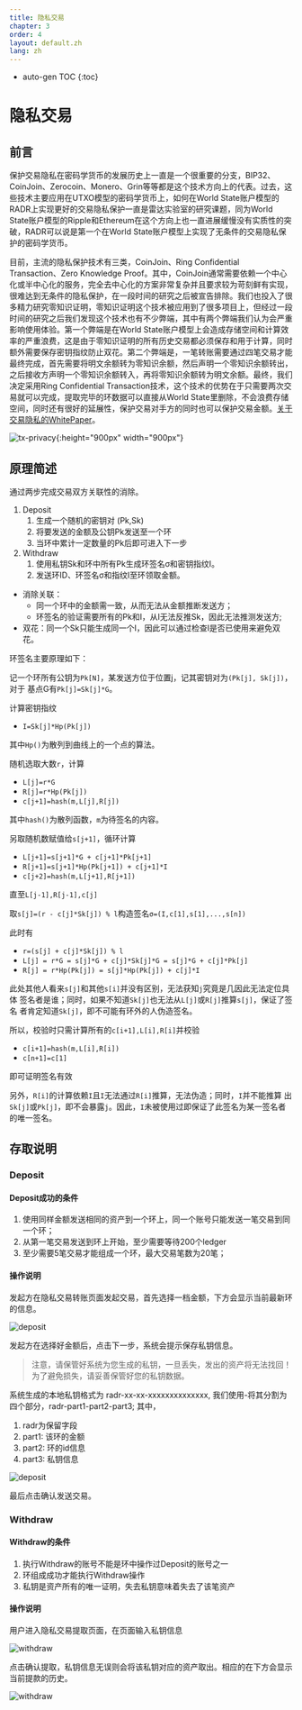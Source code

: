 ```yaml
---
title: 隐私交易
chapter: 3
order: 4
layout: default.zh
lang: zh
---
```


* auto-gen TOC
{:toc}

# 隐私交易

## 前言

保护交易隐私在密码学货币的发展历史上一直是一个很重要的分支，BIP32、CoinJoin、Zerocoin、Monero、Grin等等都是这个技术方向上的代表。过去，这些技术主要应用在UTXO模型的密码学货币上，如何在World State账户模型的RADR上实现更好的交易隐私保护一直是雷达实验室的研究课题，同为World State账户模型的Ripple和Ethereum在这个方向上也一直进展缓慢没有实质性的突破，RADR可以说是第一个在World State账户模型上实现了无条件的交易隐私保护的密码学货币。

目前，主流的隐私保护技术有三类，CoinJoin、Ring Confidential Transaction、Zero Knowledge Proof。其中，CoinJoin通常需要依赖一个中心化或半中心化的服务，完全去中心化的方案非常复杂并且要求较为苛刻鲜有实现，很难达到无条件的隐私保护，在一段时间的研究之后被宣告排除。我们也投入了很多精力研究零知识证明，零知识证明这个技术被应用到了很多项目上，但经过一段时间的研究之后我们发现这个技术也有不少弊端，其中有两个弊端我们认为会严重影响使用体验。第一个弊端是在World State账户模型上会造成存储空间和计算效率的严重浪费，这是由于零知识证明的所有历史交易都必须保存和用于计算，同时额外需要保存密钥指纹防止双花。第二个弊端是，一笔转账需要通过四笔交易才能最终完成，首先需要将明文余额转为零知识余额，然后声明一个零知识余额转出，之后接收方声明一个零知识余额转入，再将零知识余额转为明文余额。最终，我们决定采用Ring Confidential Transaction技术，这个技术的优势在于只需要两次交易就可以完成，提取完毕的环数据可以直接从World State里删除，不会浪费存储空间，同时还有很好的延展性，保护交易对手方的同时也可以保护交易金额。[关于交易隐私的WhitePaper](https://github.com/radrbiz/radard/blob/master/doc/Transaction_Privacy.pdf)。

![tx-privacy](/assets/images/ds/tx-privacy.png){:height="900px" width="900px"}

## 原理简述

通过两步完成交易双方关联性的消除。

1. Deposit
   1. 生成一个随机的密钥对 (Pk,Sk)
   2. 将要发送的金额及公钥Pk发送至一个环
   3. 当环中累计一定数量的Pk后即可进入下一步
2. Withdraw
   1. 使用私钥Sk和环中所有Pk生成环签名σ和密钥指纹I。
   2. 发送环ID、环签名σ和指纹I至环领取金额。

* 消除关联：
  * 同一个环中的金额需一致，从而无法从金额推断发送方；
  * 环签名的验证需要所有的Pk和I，从I无法反推Sk，因此无法推测发送方;
* 双花：同一个Sk只能生成同一个I，因此可以通过检查I是否已使用来避免双花。

环签名主要原理如下：

记一个环所有公钥为`Pk[N]`，某发送方位于位置j，记其密钥对为`(Pk[j], Sk[j])`，对于
基点G有`Pk[j]=Sk[j]*G`。

计算密钥指纹
* `I=Sk[j]*Hp(Pk[j])`

其中`Hp()`为散列到曲线上的一个点的算法。

随机选取大数`r`，计算
* `L[j]=r*G`
* `R[j]=r*Hp(Pk[j])`
* `c[j+1]=hash(m,L[j],R[j])`

其中`hash()`为散列函数，`m`为待签名的内容。

另取随机数赋值给`s[j+1]`，循环计算
* `L[j+1]=s[j+1]*G + c[j+1]*Pk[j+1]`
* `R[j+1]=s[j+1]*Hp(Pk[j+1]) + c[j+1]*I`
* `c[j+2]=hash(m,L[j+1],R[j+1])`

直至`L[j-1],R[j-1],c[j]`

取`s[j]=(r - c[j]*Sk[j]) % l`构造签名`σ=(I,c[1],s[1],...,s[n])`

此时有
* `r=(s[j] + c[j]*Sk[j]) % l`
* `L[j] = r*G = s[j]*G + c[j]*Sk[j]*G = s[j]*G + c[j]*Pk[j]`
* `R[j] = r*Hp(Pk[j]) = s[j]*Hp(Pk[j]) + c[j]*I`

此处其他人看来`s[j]`和其他`s[i]`并没有区别，无法获知`j`究竟是几因此无法定位具体
签名者是谁；同时，如果不知道`Sk[j]`也无法从`L[j]`或`R[j]`推算`s[j]`，保证了签名
者肯定知道`Sk[j]`，即不可能有环外的人伪造签名。

所以，校验时只需计算所有的`c[i+1],L[i],R[i]`并校验
* `c[i+1]=hash(m,L[i],R[i])`
* `c[n+1]=c[1]`

即可证明签名有效

另外，`R[i]`的计算依赖`I`且`I`无法通过`R[i]`推算，无法伪造；同时，`I`并不能推算
出`Sk[j]`或`Pk[j]`，即不会暴露`j`。因此，`I`未被使用过即保证了此签名为某一签名者
的唯一签名。

## 存取说明

### Deposit

#### Deposit成功的条件
1. 使用同样金额发送相同的资产到一个环上，同一个账号只能发送一笔交易到同一个环；
2. 从第一笔交易发送到环上开始，至少需要等待200个ledger
3. 至少需要5笔交易才能组成一个环，最大交易笔数为20笔；

#### 操作说明

发起方在隐私交易转账页面发起交易，首先选择一档金额，下方会显示当前最新环的信息。

![deposit](/assets/images/ds/deposit-1.png)

发起方在选择好金额后，点击下一步，系统会提示保存私钥信息。
>注意，请保管好系统为您生成的私钥，一旦丢失，发出的资产将无法找回！为了避免损失，请妥善保管好您的私钥数据。

系统生成的本地私钥格式为 radr-xx-xx-xxxxxxxxxxxxxx, 我们使用-将其分割为四个部分，radr-part1-part2-part3; 其中，
1. radr为保留字段
2. part1: 该环的金额
3. part2: 环的id信息
4. part3: 私钥信息

![deposit](/assets/images/ds/deposit-1.png)

最后点击确认发送交易。

### Withdraw

#### Withdraw的条件
1. 执行Withdraw的账号不能是环中操作过Deposit的账号之一
2. 环组成成功才能执行Withdraw操作
3. 私钥是资产所有的唯一证明，失去私钥意味着失去了该笔资产

#### 操作说明

用户进入隐私交易提取页面，在页面输入私钥信息

![withdraw](/assets/images/ds/withdraw.png)

点击确认提取，私钥信息无误则会将该私钥对应的资产取出。相应的在下方会显示当前提款的历史。

![withdraw](/assets/images/ds/withdraw-1.png)




